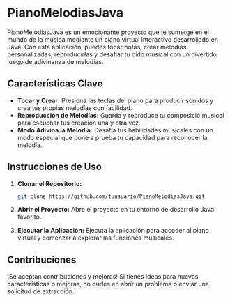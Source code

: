 # PianoMelodiasJava

PianoMelodiasJava es un emocionante proyecto que te sumerge en el mundo de la música mediante un piano virtual interactivo desarrollado en Java. Con esta aplicación, puedes tocar notas, crear melodías personalizadas, reproducirlas y desafiar tu oído musical con un divertido juego de adivinanza de melodías.

## Características Clave

- **Tocar y Crear:** Presiona las teclas del piano para producir sonidos y crea tus propias melodías con facilidad.
- **Reproducción de Melodías:** Guarda y reproduce tu composició musical para escuchar tus creacion una y otra vez.
- **Modo Adivina la Melodía:** Desafía tus habilidades musicales con un modo especial que pone a prueba tu capacidad para reconocer la melodía.

## Instrucciones de Uso

1. **Clonar el Repositorio:**
   ```bash
   git clone https://github.com/tuusuario/PianoMelodiasJava.git
   
2. **Abrir el Proyecto:**
Abre el proyecto en tu entorno de desarrollo Java favorito.

3. **Ejecutar la Aplicación:**
Ejecuta la aplicación para acceder al piano virtual y comenzar a explorar las funciones musicales.

## Contribuciones
¡Se aceptan contribuciones y mejoras! Si tienes ideas para nuevas características o mejoras, no dudes en abrir un problema o enviar una solicitud de extracción.
